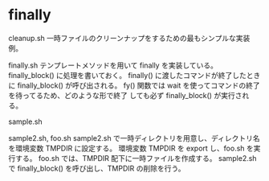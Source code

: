 # finally
cleanup.sh
    一時ファイルのクリーンナップをするための最もシンプルな実装例。

finally.sh
    テンプレートメソッドを用いて finally を実装している。
    finally_block() に処理を書いておく。
    finally() に渡したコマンドが終了したときに finally_block() が呼び出される。
    fy() 関数では wait を使ってコマンドの終了を待ってるため、どのような形で終了
    しても必ず finally_block() が実行される。

sample.sh
    
sample2.sh, foo.sh
    sample2.sh で一時ディレクトリを用意し、ディレクトリ名を環境変数 TMPDIR に設定する。
    環境変数 TMPDIR を export し、foo.sh を実行する。
    foo.sh では、TMPDIR 配下に一時ファイルを作成する。
    sample2.sh で finally_block() を呼び出し、TMPDIR の削除を行う。

